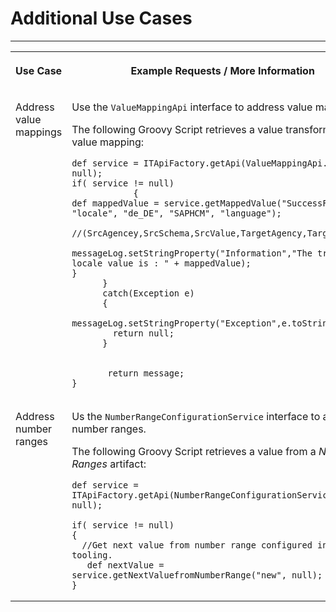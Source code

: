 <!-- loiobc92c7a4c5a641cbb282895b2c6d6225 -->

# Additional Use Cases

****


<table>
<tr>
<th valign="top">

Use Case

</th>
<th valign="top">

Example Requests / More Information

</th>
</tr>
<tr>
<td valign="top">

Address value mappings

</td>
<td valign="top">

Use the `ValueMappingApi` interface to address value mappings.

The following Groovy Script retrieves a value transformed by a value mapping:

```
def service = ITApiFactory.getApi(ValueMappingApi.class, null);
if( service != null)
            {
def mappedValue = service.getMappedValue("SuccessFactors", "locale", "de_DE", "SAPHCM", "language");
					//(SrcAgencey,SrcSchema,SrcValue,TargetAgency,TargetSchema)
      
messageLog.setStringProperty("Information","The transformed locale value is : " + mappedValue);
}
      }
      catch(Exception e)
      {
        messageLog.setStringProperty("Exception",e.toString())
        return null;
      }

    
       return message;
}
```



</td>
</tr>
<tr>
<td valign="top">

Address number ranges

</td>
<td valign="top">

Us the `NumberRangeConfigurationService` interface to address number ranges.

The following Groovy Script retrieves a value from a *Number Ranges* artifact:

```
def service = ITApiFactory.getApi(NumberRangeConfigurationService.class, null);   
   
if( service != null)
{ 
  //Get next value from number range configured in web tooling.
   def nextValue = service.getNextValuefromNumberRange("new", null);
}
```



</td>
</tr>
</table>

